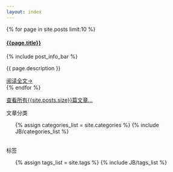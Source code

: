 ```yaml
---
layout: index
---
```


{% for page in site.posts limit:10 %}
<div class="white-panel">
  <div class="single-post">
        <h4><a href="{{page.url}}">{{page.title}}</a></h4>
        <p class="pre-meta">
           {% include post_info_bar %}
        </p>
        <p>{{ page.description }}</p>
        <a href="{{page.url}}" class="btn btn-primary">阅读全文&rarr;</a>
  </div>
</div>
{% endfor %}


<a href="/archive.html">查看所有{{site.posts.size}}篇文章...</a>


<div class="sidebar-title">文章分类</div>
        <div>
            <ul class="tag_box inline">
            {% assign categories_list = site.categories %}
            {% include JB/categories_list %}
            </ul>
        </div>
        <br>
        <div class="sidebar-title">标签</div>
        <div>
            <ul class="tag_box inline">
            {% assign tags_list = site.tags %}  
            {% include JB/tags_list %}
            </ul>
        </div>

